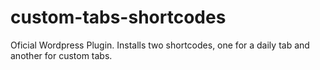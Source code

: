 # custom-tabs-shortcodes
Oficial Wordpress Plugin. Installs two shortcodes, one for a daily tab and another for custom tabs.
